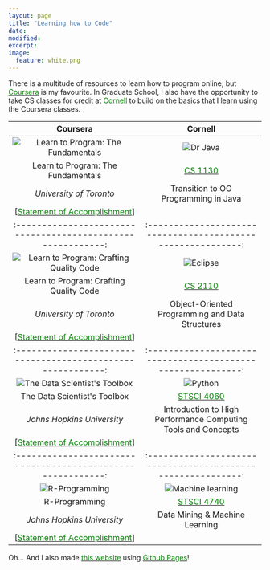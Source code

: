 ```yaml
---
layout: page
title: "Learning how to Code"
date: 
modified:
excerpt:
image:
  feature: white.png
---
```

There is a multitude of resources to learn how to program online, but [<span style="color:green">Coursera</span>](https://www.coursera.org) is my favourite. In Graduate School, I also have the opportunity to take CS classes for credit at [<span style="color:green">Cornell</span>](http://www.cornell.edu) to build on the basics that I learn using the Coursera classes.


| **Coursera** | **Cornell** |   
| :----------------------------------------------------------: | :----------------------------------------------------------: |  
| ![Learn to Program: The Fundamentals](http://jadeproulx.com/images/learning-code-fundamentals.png) | ![Dr Java](http://jadeproulx.com/images/drjava.png) |    
| Learn to Program: The Fundamentals | [<span style="color:green">CS 1130</span>](http://www.cs.cornell.edu/courses/cs1130/2013sp/about/overview.php) |
| *University of Toronto* | Transition to OO Programming in Java | 
| [[<span style="color:green">Statement of Accomplishment</span>](https://dl.dropboxusercontent.com/u/51364198/Certificate_Learn-to-Program-the-Fundamentals.pdf)] |  |  
| :----------------------------------------------------------: | :----------------------------------------------------------: |  
| ![Learn to Program: Crafting Quality Code](http://jadeproulx.com/images/learning-craft-code.png) | ![Eclipse](http://jadeproulx.com/images/eclipse.png) |  
| Learn to Program: Crafting Quality Code | [<span style="color:green">CS 2110</span>](http://www.cs.cornell.edu/courses/cs2110/2013sp/courseinfo.html#about) |  
| *University of Toronto* |  Object-Oriented Programming and Data Structures |
| [[<span style="color:green">Statement of Accomplishment</span>](https://dl.dropboxusercontent.com/u/51364198/Certificate_Crafting-Quality-Code.pdf)] |  |  
| :----------------------------------------------------------: | :----------------------------------------------------------: |  
| ![The Data Scientist's Toolbox](http://jadeproulx.com/images/data-scientist-toolbox.jpg) | ![Python](http://jadeproulx.com/images/python.png)  
| The Data Scientist's Toolbox |  [<span style="color:green">STSCI 4060</span>](http://courses.cornell.edu/preview_course_nopop.php?catoid=12&coid=124111) |
| *Johns Hopkins University* | Introduction to High Performance Computing Tools and Concepts |
| [[<span style="color:green">Statement of Accomplishment</span>](https://dl.dropboxusercontent.com/u/51364198/Certificate_Data-scientist-toolbox.pdf)] |  |  
| :----------------------------------------------------------: | :----------------------------------------------------------: |  
| ![R-Programming](http://jadeproulx.com/images/r-programming.jpg) | ![Machine learning](http://jadeproulx.com/images/machine_learning.jpg) | 
| R-Programming  | [<span style="color:green">STSCI 4740</span>](http://courses.cornell.edu/preview_course_nopop.php?catoid=12&coid=97660) |
| *Johns Hopkins University*  | Data Mining & Machine Learning |
| [[<span style="color:green">Statement of Accomplishment</span>](https://dl.dropboxusercontent.com/u/51364198/Certificate-R-programming.pdf)] |  |  

  
  
  
Oh... And I also made [<span style="color:green">this website</span>](https://github.com/jadeproulx/jadeproulx.github.io) using [<span style="color:green">Github Pages</span>](https://pages.github.com)!


